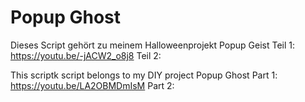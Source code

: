 # Popup Ghost

Dieses Script gehört zu meinem Halloweenprojekt Popup Geist
Teil 1: https://youtu.be/-jACW2_o8j8
Teil 2:

This scriptk script belongs to my DIY project Popup Ghost
Part 1: https://youtu.be/LA2OBMDmIsM
Part 2: 